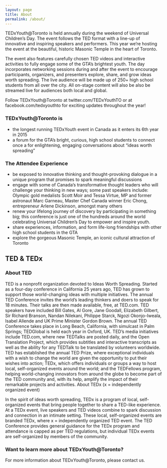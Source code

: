 ```yaml
---
layout: page
title: About
permalink: /about/
---
```


TEDxYouth@Toronto is held annually during the weekend of Universal Children’s Day. The event follows the TED format with a line-up of innovative and inspiring speakers and performers. This year we’re hosting the event at the beautiful, historic Masonic Temple in the heart of Toronto.

The event also features carefully chosen TED videos and interactive activities to fully engage some of the GTA’s brightest youth. The day incorporates networking sessions during and after the event to encourage participants, organizers, and presenters explore, share, and grow ideas worth spreading. The live audience will be made up of 250+ high school students from all over the city. All on-stage content will also be also be streamed live for audiences both local and global.

Follow TEDxYouth@Toronto at twitter.com/TEDxYouthTO or at facebook.com/tedxyouthto for exciting updates throughout the year!

### TEDxYouth@Toronto is

* the longest running TEDxYouth event in Canada as it enters its 6th year in 2015
* a forum for the GTA’s bright, curious, high school students to connect once a for enlightening, engaging conversations about “ideas worth spreading”

### The Attendee Experience

* be exposed to innovative thinking and thought-provoking dialogue in a unique program that promises to spark meaningful discussions
* engage with some of Canada’s transformative thought leaders who will challenge your thinking in new ways; some past speakers include: Olympic gold medalists Scott Moir and Tessa Virtue, MP and former astronaut Marc Garneau, Master Chef Canada winner Eric Chong, entrepreneur Arlene Dickinson, amongst many others
* renew your lifelong journey of discovery by participating in something big; this conference is just one of the hundreds around the world celebrating Universal Children’s Day to empower and inspire youth.
* share experiences, information, and form life-long friendships with other high school students in the GTA
* explore the gorgeous Masonic Temple, an iconic cultural attraction of Toronto


## TED & TEDx
### About TED

TED is a nonprofit organization devoted to Ideas Worth Spreading. Started as a four-day conference in California 25 years ago, TED has grown to support those world-changing ideas with multiple initiatives. The annual TED Conference invites the world’s leading thinkers and doers to speak for 18 minutes. Their talks are then made available, free, at TED.com. TED speakers have included Bill Gates, Al Gore, Jane Goodall, Elizabeth Gilbert, Sir Richard Branson, Nandan Nilekani, Philippe Starck, Ngozi Okonjo-Iweala, Isabel Allende and UK Prime Minister Gordon Brown. The annual TED Conference takes place in Long Beach, California, with simulcast in Palm Springs; TEDGlobal is held each year in Oxford, UK. TED’s media initiatives include TED.com, where new TEDTalks are posted daily, and the Open Translation Project, which provides subtitles and interactive transcripts as well as the ability for any TEDTalk to be translated by volunteers worldwide. TED has established the annual TED Prize, where exceptional individuals with a wish to change the world are given the opportunity to put their wishes into action; TEDx, which offers individuals or groups a way to host local, self-organized events around the world; and the TEDFellows program, helping world-changing innovators from around the globe to become part of the TED community and, with its help, amplify the impact of their remarkable projects and activities.
About TEDx (x = independently organized event)

In the spirit of ideas worth spreading, TEDx is a program of local, self-organized events that bring people together to share a TED-like experience. At a TEDx event, live speakers and TED videos combine to spark discussion and connection in an intimate setting. These local, self-organized events are branded TEDx, where x = independently organized TED event. The TED Conference provides general guidance for the TEDx program and attendance is capped as per TED regulations, but individual TEDx events are self-organized by members of the community.

### Want to learn more about TEDxYouth@Toronto?

For more information about TEDxYouth@Toronto, please contact us.
